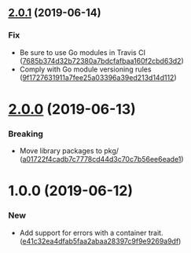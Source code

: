 ## [2.0.1](https://github.com/puppetlabs/errawr-go/compare/v2.0.0...v2.0.1) (2019-06-14)


### Fix

* Be sure to use Go modules in Travis CI ([7685b374d32b72380a7bdcfafbaa160f2cbd63d2](https://github.com/puppetlabs/errawr-go/commit/7685b374d32b72380a7bdcfafbaa160f2cbd63d2))
* Comply with Go module versioning rules ([9f1727631911a7fee25a03396a39ed213d14d112](https://github.com/puppetlabs/errawr-go/commit/9f1727631911a7fee25a03396a39ed213d14d112))

# [2.0.0](https://github.com/puppetlabs/errawr-go/compare/v1.0.0...v2.0.0) (2019-06-13)


### Breaking

* Move library packages to pkg/ ([a01722f4cadb7c7778cd44d3c70c7b56ee6eade1](https://github.com/puppetlabs/errawr-go/commit/a01722f4cadb7c7778cd44d3c70c7b56ee6eade1))

# 1.0.0 (2019-06-12)


### New

* Add support for errors with a container trait. ([e41c32ea4dfab5faa2abaa28397c9f9e9269a9df](https://github.com/puppetlabs/errawr-go/commit/e41c32ea4dfab5faa2abaa28397c9f9e9269a9df))
